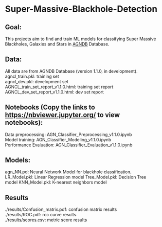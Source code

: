 # Super-Massive-Blackhole-Detection
## Goal:
This projects aim to find and train ML models for classifying Super Massive Blackholes, Galaxies and Stars in [AGNDB](https://github.com/blackbase-miami/blackbase) Database.

## Data:
All data are from AGNDB Database (version 1.1.0, in development).
agncl_train.pkl: training set <br>
agncl_dev.pkl: development set <br>
AGNCL_train_set_report_v1.1.0.html: training set report <br>
AGNCL_dev_set_report_v1.1.0.html: dev set report <br>

## Notebooks (Copy the links to https://nbviewer.jupyter.org/ to view notebooks):
Data preprocessing: AGN_Classifier_Preprocessing_v1.1.0.ipynb <br>
Model training: AGN_Classifier_Modeling_v1.1.0.ipynb <br>
Performance Evaluation: AGN_Classifier_Evaluation_v1.1.0.ipynb <br>

## Models:
agn_NN.pd: Neural Network Model for blackhole classification. <br>
LR_Model.pkl: Linear Regression model
Tree_Model.pkl: Decision Tree model
KNN_Model.pkl: K-nearest neighbors model

## Results
./results/Confusion_matrix.pdf: confusion matrix results <br>
./results/ROC.pdf: roc curve results <br>
./results/scores.csv: metric score results <br>
